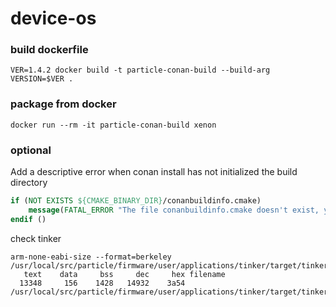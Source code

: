 device-os
===

### build dockerfile

`VER=1.4.2 docker build -t particle-conan-build --build-arg VERSION=$VER .`


### package from docker

`docker run --rm -it particle-conan-build xenon`

### optional

Add a descriptive error when conan install has not initialized the build directory

```cmake
if (NOT EXISTS ${CMAKE_BINARY_DIR}/conanbuildinfo.cmake)
    message(FATAL_ERROR "The file conanbuildinfo.cmake doesn't exist, you have to run conan install first")
endif ()
```

check tinker

```text
arm-none-eabi-size --format=berkeley /usr/local/src/particle/firmware/user/applications/tinker/target/tinker.elf
   text	   data	    bss	    dec	    hex	filename
  13348	    156	   1428	  14932	   3a54	/usr/local/src/particle/firmware/user/applications/tinker/target/tinker.elf

```
